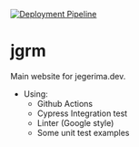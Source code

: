 [![Deployment Pipeline](https://github.com/jegerima/jgrm/actions/workflows/pipeline.yml/badge.svg)](https://github.com/jegerima/jgrm/actions/workflows/pipeline.yml)

# jgrm
Main website for jegerima.dev.

- Using:
  - Github Actions
  - Cypress Integration test
  - Linter (Google style)
  - Some unit test examples
